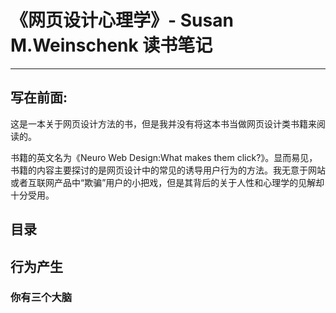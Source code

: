 # 《网页设计心理学》- Susan M.Weinschenk 读书笔记 #
------------------------------------------

## 写在前面: ##

这是一本关于网页设计方法的书，但是我并没有将这本书当做网页设计类书籍来阅读的。

书籍的英文名为《Neuro Web Design:What makes them click?》。显而易见，书籍的内容主要探讨的是网页设计中的常见的诱导用户行为的方法。我无意于网站或者互联网产品中“欺骗”用户的小把戏，但是其背后的关于人性和心理学的见解却十分受用。

## 目录 ##

## 行为产生 ##

### 你有三个大脑 ###

